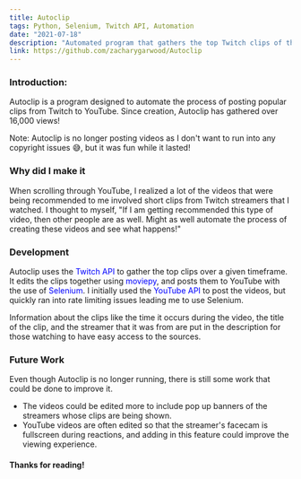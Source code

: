 ```yaml
---
title: Autoclip
tags: Python, Selenium, Twitch API, Automation
date: "2021-07-18"
description: "Automated program that gathers the top Twitch clips of the day, edits them together, and posts them to YouTube. Accumulated over 16,000 views."
link: https://github.com/zacharygarwood/Autoclip
---
```


### Introduction:
Autoclip is a program designed to automate the process of posting popular clips from Twitch to YouTube. Since creation, Autoclip has gathered over 16,000 views!

Note: Autoclip is no longer posting videos as I don't want to run into any copyright issues 😅, but it was fun while it lasted! 

### Why did I make it
When scrolling through YouTube, I realized a lot of the videos that were being recommended to me involved short clips from Twitch streamers that I watched. I thought to myself, "If I am getting recommended this type of video, then other people are as well. Might as well automate the process of creating these videos and see what happens!" 

### Development
Autoclip uses the <a href="https://dev.twitch.tv/docs/api/" class="link" target="_blank">Twitch API</a> to gather the top clips over a given timeframe. It edits the clips together using <a href="https://pypi.org/project/moviepy/" class="link" target="_blank">moviepy</a>, and posts them to YouTube with the use of <a href="https://www.selenium.dev/" class="link" target="_blank">Selenium</a>. I initially used the <a href="https://developers.google.com/youtube/v3/docs
" class="link" target="_blank">YouTube API</a> to post the videos, but quickly ran into rate limiting issues leading me to use Selenium.

Information about the clips like the time it occurs during the video, the title of the clip, and the streamer that it was from are put in the description for those watching to have easy access to the sources.

### Future Work
Even though Autoclip is no longer running, there is still some work that could be done to improve it. 

- The videos could be edited more to include pop up banners of the streamers whose clips are being shown. 
- YouTube videos are often edited so that the streamer's facecam is fullscreen during reactions, and adding in this feature could improve the viewing experience.

#### Thanks for reading!

<style>
    .link {
        color: #0000FF;
        text-decoration: none;
    }
    .link:hover {
        text-decoration: underline;
    }
</style>